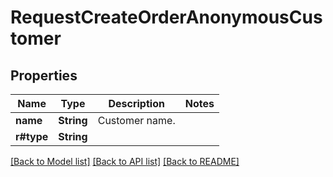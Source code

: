 # RequestCreateOrderAnonymousCustomer

## Properties

Name | Type | Description | Notes
------------ | ------------- | ------------- | -------------
**name** | **String** | Customer name. | 
**r#type** | **String** |  | 

[[Back to Model list]](../README.md#documentation-for-models) [[Back to API list]](../README.md#documentation-for-api-endpoints) [[Back to README]](../README.md)


